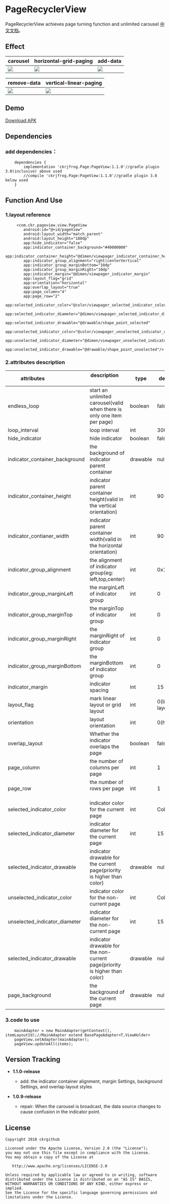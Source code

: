 # PageRecyclerView
PageRecyclerView achieves page turning function and unlimited carousel [中文文档](README-ZH.md)。

## Effect
| carousel     | horizontal-grid-paging    | add-data    |
| ------------ | ------------------------- | ----------- |
| ![](screenRecorder/Screenshot_1.gif) | ![](screenRecorder/Screenshot_2.gif) | ![](screenRecorder/Screenshot_3.gif)

| remove-data  | vertical-linear-paging |
| ------------ | ------------------------- |
| ![](screenRecorder/Screenshot_4.gif) | ![](screenRecorder/Screenshot_5.gif) |

## Demo
[Download APK](apk/app-debug.apk)

## Dependencies
### add dependencies：
```
	dependencies {
		implementation 'ckrjfrog.Page:PageView:1.1.0'//gradle plugin 3.0(inclusive) above used
		//compile 'ckrjfrog.Page:PageView:1.1.0'//gradle plugin 3.0 below used
	}
```

## Function And Use
### 1.layout reference
```
     <com.ckr.pageview.view.PageView
        android:id="@+id/pageView"
        android:layout_width="match_parent"
        android:layout_height="180dp"
        app:hide_indicator="false"
        app:indicator_container_background="#40000000"
        app:indicator_container_height="@dimen/viewpager_indicator_container_height"
        app:indicator_group_alignment="right|centerVertical"
        app:indicator_group_marginBottom="10dp"
        app:indicator_group_marginRight="10dp"
        app:indicator_margin="@dimen/viewpager_indicator_margin"
        app:layout_flag="grid"
        app:orientation="horizontal"
        app:overlap_layout="true"
        app:page_column="4"
        app:page_row="2"
        app:selected_indicator_color="@color/viewpager_selected_indicator_color"
        app:selected_indicator_diameter="@dimen/viewpager_selected_indicator_diameter"
        app:selected_indicator_drawable="@drawable/shape_point_selected"
        app:unselected_indicator_color="@color/viewpager_unselected_indicator_color"
        app:unselected_indicator_diameter="@dimen/viewpager_unselected_indicator_diameter"
        app:unselected_indicator_drawable="@drawable/shape_point_unselected"/>
```
### 2.attributes description
| attributes                    | description                   | type              | defaults         |
| ----------------------------- | ----------------------------- | ----------------- | ---------------- |
| endless_loop                  | start an unlimited carousel(valid when there is only one item per page)    | boolean      | false		        |
| loop_interval                 | loop interval								  							     | int		    | 3000		        |
| hide_indicator                | hide indicator  														     | boolean      | false	            |
| indicator_container_background| the background of indicator parent container 	 	 						 | drawable     | null		        |
| indicator_container_height    | indicator parent container height(valid in the vertical orientation) 	 	 | int          | 90		        |
| indicator_contianer_width     | indicator parent container width(valid in the horizontal orientation)  	 | int          | 90		        |
| indicator_group_alignment     | the alignment of indicator group(eg: left,top,center)  	 				 | int          | 0x11(center)    	|
| indicator_group_marginLeft    | the marginLeft of indicator group  	 	 								 | int          | 0 		        |
| indicator_group_marginTop     | the marginTop of indicator group  	 	 								 	 | int          | 0 		        |
| indicator_group_marginRight   | the marginRight of indicator group  	 	 								 | int          | 0 		        |
| indicator_group_marginBottom  | the marginBottom of indicator group  	 	 								 | int          | 0 		        |
| indicator_margin				| indicator spacing  													     | int          | 15                |
| layout_flag					| mark linear layout or grid layout                                          | int          | 0(linear layout)  |
| orientation					| layout orientation  													     | int          | 0(horizontal)     |
| overlap_layout				| Whether the indicator overlaps the page 									 | boolean      | false     		|
| page_column					| the number of columns per page  										     | int          | 1		            |
| page_row						| the number of rows per page  											     | int          | 1		            |
| selected_indicator_color      | indicator color for the current page  									     | int          | Color.RED         |
| selected_indicator_diameter   | indicator diameter for the current page  								     | int          | 15                |
| selected_indicator_drawable   | indicator drawable for the current page(priority is higher than color)     | drawable     | null	            |
| unselected_indicator_color	| indicator color for the non-current page  								     | int          | Color.BLACK       |
| unselected_indicator_diameter	| indicator diameter for the non-current page  							     | int          | 15 		        |
| selected_indicator_drawable   | indicator drawable for the non-current page(priority is higher than color) | drawable     | null	            |
| page_background				| the background of the current page									     | drawable		| null		        |

### 3.code to use
```
    mainAdapter = new MainAdapter(getContext(), itemLayoutId);//MainAdapter extend BasePageAdapter<T,ViewHolder>
    pageView.setAdapter(mainAdapter);
    pageView.updateAll(items);
```
## Version Tracking
* **1.1.0-release**
  * add: the indicator container alignment, margin Settings, background Settings, and overlap layout styles
 
* **1.0.9-release**
  * repair: When the carousel is broadcast, the data source changes to cause confusion in the indicator point.

License
-------

    Copyright 2018 ckrgithub

    Licensed under the Apache License, Version 2.0 (the "License");
    you may not use this file except in compliance with the License.
    You may obtain a copy of the License at

       http://www.apache.org/licenses/LICENSE-2.0

    Unless required by applicable law or agreed to in writing, software
    distributed under the License is distributed on an "AS IS" BASIS,
    WITHOUT WARRANTIES OR CONDITIONS OF ANY KIND, either express or implied.
    See the License for the specific language governing permissions and
    limitations under the License.
